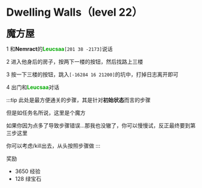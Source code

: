 # Dwelling Walls（level 22）
<span style="font-size: 25px;">**魔方屋**</span>

1 和**Nemract**的<font color=00AA00>**Leucsaa**</font>`[201 38 -2173]`说话

2 进入他身后的房子，按两下一楼的按钮，然后找路上三楼

3 按一下三楼的按钮，跳入`[-16284 16 21200]`的坑中，打掉日志离开即可

4 出门和<font color=00AA00>**Leucsaa**</font>对话

:::tip
此处是最方便通关的步骤，其是针对**初始状态**而言的步骤

但是如任务名所说，这里是个魔方

如果你因为点多了导致步骤错误...那我也没辙了，你可以慢慢试，反正最终要到第三步这里

你可以考虑/kill出去，从头按照步骤做
:::

奖励
+ 3650 经验 
+ 128 绿宝石
